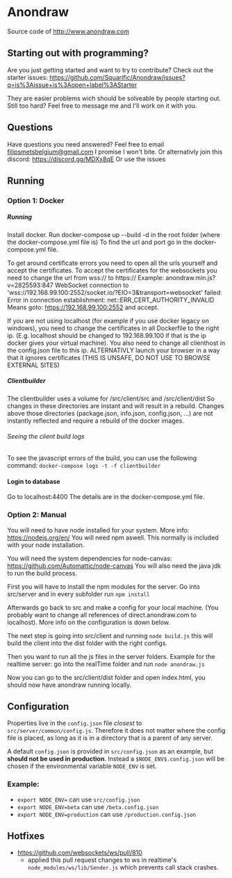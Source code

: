 # Anondraw

Source code of <http://www.anondraw.com>

## Starting out with programming?

Are you just getting started and want to try to contribute? Check out the starter issues: https://github.com/Squarific/Anondraw/issues?q=is%3Aissue+is%3Aopen+label%3AStarter

They are easier problems wich should be solveable by people starting out. Still too hard? Feel free to message me and I'll work on it with you.

## Questions

Have questions you need answered? Feel free to email filipsmetsbelgium@gmail.com I promise I won't bite.
Or alternativly join this discord: https://discord.gg/MDXx8qE
Or use the issues

## Running

### Option 1: Docker

##### Running

Install docker.
Run docker-compose up --build -d in the root folder (where the docker-compose.yml file is)
To find the url and port go in the docker-compose.yml file.

To get around certificate errors you need to open all the urls yourself and accept the certificates.
To accept the certificates for the websockets you need to change the url from wss:// to https://
Example: anondraw.min.js?v=2825593:847 WebSocket connection to 'wss://192.168.99.100:2552/socket.io/?EIO=3&transport=websocket' failed: Error in connection establishment: net::ERR_CERT_AUTHORITY_INVALID
Means goto: https://192.168.99.100:2552 and accept.

If you are not using localhost (for example if you use docker legacy on windows), you need to change the certificates in all Dockerfile to the right ip. (E.g. localhost should be changed to 192.168.99.100 if that is the ip docker gives your virtual machine).
You also need to change all clienthost in the config.json file to this ip.
ALTERNATIVLY launch your browser in a way that it ignores certificates (THIS IS UNSAFE, DO NOT USE TO BROWSE EXTERNAL SITES)

##### Clientbuilder
The clientbuilder uses a volume for /src/client/src and /src/client/dist So changes in these directories are instant and will result in a rebuild. Changes above those directories (package.json, info.json, config.json, ...) are not instantly reflected and require a rebuild of the docker images.

###### Seeing the client build logs
To see the javascript errors of the build, you can use the following command:
``` docker-compose logs -t -f clientbuilder ```

#### Login to database

Go to localhost:4400
The details are in the docker-compose.yml file.

### Option 2: Manual

You will need to have node installed for your system. More info: https://nodejs.org/en/
You will need npm aswell. This normally is included with your node installation.

You will need the system dependencies for node-canvas: https://github.com/Automattic/node-canvas
You will also need the java jdk to run the build process.

First you will have to install the npm modules for the server.
Go into src/server and in every subfolder run `npm install`

Afterwards go back to src and make a config for your local machine. (You probably want to change all references of direct.anondraw.com to localhost). More info on the configuration is down below.

The next step is going into src/client and running `node build.js` this will build the client into the dist folder with the right configs.

Then you want to run all the js files in the server folders. Example for the realtime server: go into the realTime folder and run `node anondraw.js`

Now you can go to the src/client/dist folder and open index.html, you should now have anondraw running locally.


##  Configuration

Properties live in the `config.json` file *closest* to 
`src/server/common/config.js`. Therefore it does not matter where the config
file is placed, as long as it is in a directory that is a parent of any server.

A default `config.json` is provided in `src/config.json` as an example, but 
**should not be used in production**. 
Instead a `$NODE_ENV$.config.json` will be chosen if the environmental variable 
`NODE_ENV` is set.

### Example:

- `export NODE_ENV=` can use `src/config.json`
- `export NODE_ENV=beta` can use `/beta.config.json`
- `export NODE_ENV=production` can use `/production.config.json`

## Hotfixes

- https://github.com/websockets/ws/pull/810
    - applied this pull request changes to ws in realtime's `node_modules/ws/lib/Sender.js` which prevents call stack crashes.
